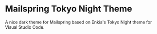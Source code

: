 # Mailspring Tokyo Night Theme


A nice dark theme for Mailspring based on Enkia's Tokyo Night theme for Visual Studio Code.
